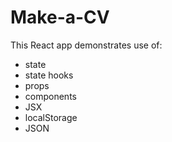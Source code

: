 # Make-a-CV

This React app demonstrates use of:

- state
- state hooks
- props
- components
- JSX
- localStorage
- JSON
